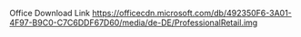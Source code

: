 Office Download Link
https://officecdn.microsoft.com/db/492350F6-3A01-4F97-B9C0-C7C6DDF67D60/media/de-DE/ProfessionalRetail.img

